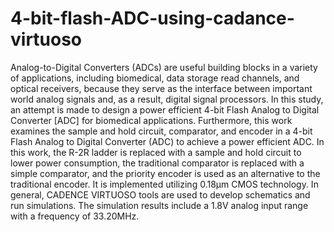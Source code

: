 # 4-bit-flash-ADC-using-cadance-virtuoso
Analog-to-Digital Converters (ADCs) are
useful building blocks in a variety of applications, including
biomedical, data storage read channels, and optical receivers,
because they serve as the interface between important world
analog signals and, as a result, digital signal processors. In
this study, an attempt is made to design a power efficient 4-bit
Flash Analog to Digital Converter [ADC] for biomedical
applications. Furthermore, this work examines the sample and
hold circuit, comparator, and encoder in a 4-bit Flash Analog
to Digital Converter (ADC) to achieve a power efficient ADC.
In this work, the R-2R ladder is replaced with a sample and
hold circuit to lower power consumption, the traditional
comparator is replaced with a simple comparator, and the
priority encoder is used as an alternative to the traditional
encoder. It is implemented utilizing 0.18μm CMOS technology.
In general, CADENCE VIRTUOSO tools are used to develop
schematics and run simulations. The simulation results
include a 1.8V analog input range with a frequency of
33.20MHz.
